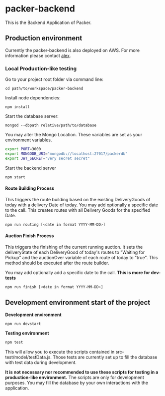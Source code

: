 # packer-backend
This is the Backend Application of Packer.

## Production environment
Currently the packer-backend is also deployed on AWS. 
For more information please contact [alex](mailto:alexandros.tsakpinis@googlemail.com).

### Local Production-like testing

Go to your project root folder via command line:
```
cd path/to/workspace/packer-backend
```

Install node dependencies:

```
npm install
```

Start the database server:
```
mongod --dbpath relative/path/to/database
```

You may alter the Mongo Location. These variables are set as your environment variables.
```bash
export PORT=3000
export MONGODB_URI="mongodb://localhost:27017/packerdb"
export JWT_SECRET="very secret secret"
```

Start the backend server
```bash
npm start
```

#### Route Building Process

This triggers the route building based on the existing DeliveryGoods of today with a delivery Date of today.
You may add optionally a specific date to the call. This creates routes with all Delivery Goods for the specified Date.

```bash
npm run routing [<date in format YYYY-MM-DD>]
```

#### Auction Finish Process

This triggers the finishing of the current running auction. 
It sets the deliveryState of each DeliveryGood of 
today's routes to "Waiting for Pickup" and the auctionOver variable of each route of today to "true".
This method should be executed after the route builder.

You may add optionally add a specific date to the call. **This is more for dev-tests** 
```bash
npm run finish [<date in format YYYY-MM-DD>]
```

## Development environment start of the project

**Development environment**
```bash
npm run devstart
```

**Testing environment**
```bash
npm test
```
This will allow you to execute the scripts contained in src-test/model/testData.js. 
Those tests are currently set up to fill the database with test data during development.

**It is not necessary nor recommended to use these scripts for testing in a production-like environment.**
The scripts are only for development purposes. You may fill the database by your own interactions with the application.
